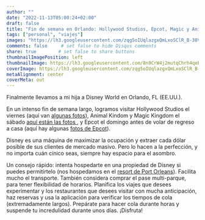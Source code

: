 ```yaml
---
author: ""
date: "2022-11-13T05:00:24+02:00"
draft: false
title: "Fin de semana en Orlando: Hollywood Studios, Epcot, Magic y Animal Kingdom"
tags: ["personal", "viajes"]
images: "https://lh3.googleusercontent.com/zqg5oIUqlazgxQmLxoSClR_B-38VJSR9sk5upPAc3fvCEAh4WNi24vQF9Z15Q6ov3AbIkC2lDub5sIFfvcKCOi7t2cQAoev4XuWEPfj5D4MASxwyCyyqv75fAuyIHdNNWO3fNdeljjw=w2400"
comments: false     # set false to hide Disqus comments
share: true        # set false to share buttons
thumbnailImagePosition: left
thumbnailImage: https://lh3.googleusercontent.com/8n9CrW4j2mutqChrh4qeB8-l14OJ69TR1oma-qf117-HQMoPwwSCZTvrBZWF5H2lMwTnml-B44CNDQPlyatrNm-ftBUgAf4drzg2HfOblpHK6_p8YlMT-bnY2J7pAHURQrgATSSwmZk=w2400
coverImage: https://lh3.googleusercontent.com/zqg5oIUqlazgxQmLxoSClR_B-38VJSR9sk5upPAc3fvCEAh4WNi24vQF9Z15Q6ov3AbIkC2lDub5sIFfvcKCOi7t2cQAoev4XuWEPfj5D4MASxwyCyyqv75fAuyIHdNNWO3fNdeljjw=w2400
metaAlignment: center
coverMeta: out
---
```


Finalmente llevamos a mi hija a Disney World en Orlando, FL (EE.UU.).

<!--more-->

En un intenso fin de semana largo, logramos visitar Hollywood Studios el viernes (aquí van [algunas fotos](https://photos.app.goo.gl/4JmQ7xh49f1vaLvr8)), Animal Kindom y Magic Kingdom el sábado [aquí están las fotos ](https://photos.app.goo.gl/oKCwkJpDctkHcLzr9), y Epcot el domingo antes de volar de regreso a casa (aquí hay algunas [fotos de Epcot](https://photos.app.goo.gl/zjemR29D5RBY1uGm8)).

Disney es una máquina de maximizar la ocupación y extraer cada dólar posible de sus clientes de mercado masivo. Pero lo hacen a la perfección, y no importa cuán cínico seas, siempre hay espacio para el asombro.

Un consejo rápido: intenta hospedarte en una propiedad de Disney si puedes permitírtelo (nos hospedamos en el [resort de Port Orleans](https://disneyworld.disney.go.com/resorts/port-orleans-resort-riverside/)). Facilita mucho el transporte. También considera comprar el pase multi-parque, para tener flexibilidad de horarios. Planifica los viajes que desees experimentar y los restaurantes que desees visitar con mucha anticipación, haz reservas y usa la aplicación para verificar los tiempos de cola (extremadamente largos). Prepárate para hacer cola durante horas y suspende tu incredulidad durante unos días. ¡Disfruta!